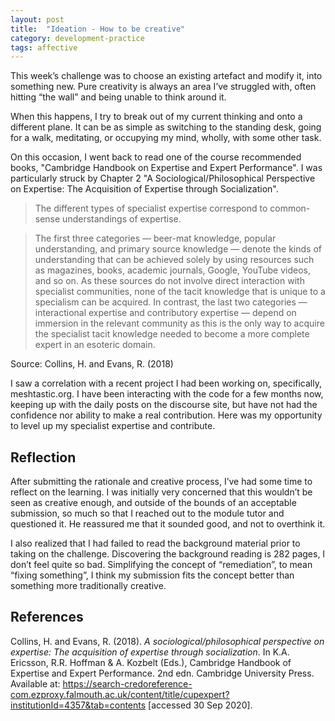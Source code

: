 ```yaml
---
layout: post
title:  "Ideation - How to be creative"
category: development-practice
tags: affective
---
```


This week’s challenge was to choose an existing artefact and modify it, into something new. Pure creativity is always an area I’ve struggled with, often hitting “the wall” and being unable to think around it.

When this happens, I try to break out of my current thinking and onto a different plane. It can be as simple as switching to the standing desk, going for a walk, meditating, or occupying my mind, wholly, with some other task.

On this occasion, I went back to read one of the course recommended books, "Cambridge Handbook on Expertise and Expert Performance". I was particularly struck by Chapter 2 "A Sociological/Philosophical Perspective on Expertise: The Acquisition of Expertise through Socialization".

> The different types of specialist expertise correspond to common-sense understandings of expertise.

> The first three categories — beer-mat knowledge, popular understanding, and primary source knowledge — denote the kinds of understanding that can be achieved solely by using resources such as magazines, books, academic journals, Google, YouTube videos, and so on. As these sources do not involve direct interaction with specialist communities, none of the tacit knowledge that is unique to a specialism can be acquired. In contrast, the last two categories — interactional expertise and contributory expertise — depend on immersion in the relevant community as this is the only way to acquire the specialist tacit knowledge needed to become a more complete expert in an esoteric domain.

Source: Collins, H. and Evans, R. (2018)

I saw a correlation with a recent project I had been working on, specifically, meshtastic.org. I have been interacting with the code for a few months now, keeping up with the daily posts on the discourse site, but have not had the confidence nor ability to make a real contribution. Here was my opportunity to level up my specialist expertise and contribute.

## Reflection
After submitting the rationale and creative process, I’ve had some time to reflect on the learning. I was initially very concerned that this wouldn’t be seen as creative enough, and outside of the bounds of an acceptable submission, so much so that I reached out to the module tutor and questioned it. He reassured me that it sounded good, and not to overthink it.

I also realized that I had failed to read the background material prior to taking on the challenge. Discovering the background reading is 282 pages, I don’t feel quite so bad. Simplifying the concept of “remediation”, to mean “fixing something”, I think my submission fits the concept better than something more traditionally creative.

## References
Collins, H. and Evans, R. (2018). _A sociological/philosophical perspective on expertise: The acquisition of expertise through socialization_. In K.A. Ericsson, R.R. Hoffman & A. Kozbelt (Eds.), Cambridge Handbook of Expertise and Expert Performance. 2nd edn. Cambridge University Press. Available at: https://search-credoreference-com.ezproxy.falmouth.ac.uk/content/title/cupexpert?institutionId=4357&tab=contents [accessed 30 Sep 2020].
